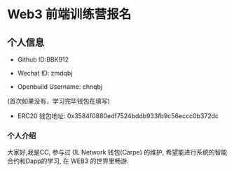 # Web3 前端训练营报名

## 个人信息

* Github ID:BBK912

* Wechat ID: zmdqbj

* Openbuild Username: chnqbj

(首次如果没有，学习完毕钱包在填写)

* ERC20 钱包地址: 0x3584f0880edf7524bddb933fb9c56eccc0b372dc

### 个人介绍

大家好,我是CC, 参与过 0L Network 钱包(Carpe) 的维护, 希望能进行系统的智能合约和Dapp的学习, 在 WEB3 的世界里畅游.
